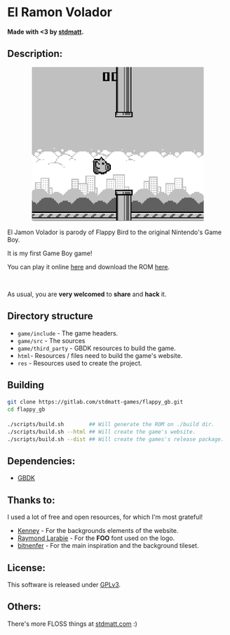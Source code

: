 # El Ramon Volador 

**Made with <3 by [stdmatt](http://stdmatt.com).**

## Description:

<p align="center">
    <img src="./res/el_ramon_volador.gif"/>
</p>

El Jamon Volador is parody of Flappy Bird to the original Nintendo's Game Boy.

It is my first Game Boy game!

You can play it online [here](http://stdmatt.com/games/el_ramon_volador) 
and download the ROM [here](http://stdmatt.com/games/el_ramon_volador).

<br>

As usual, you are **very welcomed** to **share** and **hack** it.

## Directory structure
- ```game/include``` - The game headers.
- ```game/src``` - The sources
- ```game/third_party``` - GBDK resources to build the game.
- ```html```- Resources / files need to build the game's website.
- ```res``` - Resources used to create the project.

## Building 

```bash 
git clone https://gitlab.com/stdmatt-games/flappy_gb.git
cd flappy_gb

./scripts/build.sh        ## Will generate the ROM on ./build dir.
./scripts/build.sh --html ## Will create the game's website.
./scripts/build.sh --dist ## Will create the games's release package.
```

## Dependencies:

- [GBDK](http://gbdk.sourceforge.net/)


## Thanks to:
I used a lot of free and open resources, for which I'm most grateful!

- [Kenney](https://www.kenney.nl/) - For the backgrounds elements of the website.
- [Raymond Larabie](https://about.me/raylarabie#) - For the __FOO__ font used on the logo.
- [bitnenfer](https://github.com/bitnenfer/FlappyBoy) - For the main inspiration and the background tileset.

## License:

This software is released under [GPLv3](https://www.gnu.org/licenses/gpl-3.0.en.html).


## Others:

There's more FLOSS things at [stdmatt.com](https://stdmatt.com) :)

